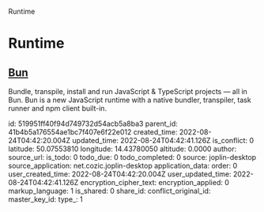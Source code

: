 Runtime

# Runtime

## [**Bun**](https://bun.sh/)
Bundle, transpile, install and run JavaScript & TypeScript projects — all in Bun. Bun is a new JavaScript runtime with a native bundler, transpiler, task runner and npm client built-in.

id: 519951ff40f94d749732d54acb5a8ba3
parent_id: 41b4b5a176554ae1bc7f407e6f22e012
created_time: 2022-08-24T04:42:20.004Z
updated_time: 2022-08-24T04:42:41.126Z
is_conflict: 0
latitude: 50.07553810
longitude: 14.43780050
altitude: 0.0000
author: 
source_url: 
is_todo: 0
todo_due: 0
todo_completed: 0
source: joplin-desktop
source_application: net.cozic.joplin-desktop
application_data: 
order: 0
user_created_time: 2022-08-24T04:42:20.004Z
user_updated_time: 2022-08-24T04:42:41.126Z
encryption_cipher_text: 
encryption_applied: 0
markup_language: 1
is_shared: 0
share_id: 
conflict_original_id: 
master_key_id: 
type_: 1